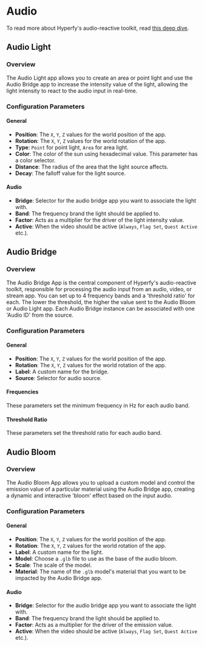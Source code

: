 # Audio

To read more about Hyperfy's audio-reactive toolkit, read [this deep dive](https://hackmd.io/@metamike/hyperfy-audio-reactive-toolkit#The-Audio-Bridge-App).

## Audio Light

### Overview

The Audio Light app allows you to create an area or point light and use the Audio Bridge app to increase the intensity value of the light, allowing the light intensity to react to the audio input in real-time.

### Configuration Parameters

#### General

- **Position**: The `X`, `Y`, `Z` values for the world position of the app.
- **Rotation**: The `X`, `Y`, `Z` values for the world rotation of the app.
- **Type**: `Point` for point light, `Area` for area light.
- **Color**: The color of the sun using hexadecimal value. This parameter has a color selector.
- **Distance**: The radius of the area that the light source affects.
- **Decay**: The falloff value for the light source.

#### Audio

- **Bridge**: Selector for the audio bridge app you want to associate the light with.
- **Band**: The frequency brand the light should be applied to.
- **Factor**: Acts as a multiplier for the driver of the light intensity value.
- **Active**: When the video should be active (`Always`, `Flag Set`, `Quest Active` etc.).

## Audio Bridge

### Overview

The Audio Bridge App is the central component of Hyperfy's audio-reactive toolkit, responsible for processing the audio input from an audio, video, or stream app. You can set up to 4 frequency bands and a 'threshold ratio' for each. The lower the threshold, the higher the value sent to the Audio Bloom or Audio Light app. Each Audio Bridge instance can be associated with one 'Audio ID' from the source.

### Configuration Parameters

#### General

- **Position**: The `X`, `Y`, `Z` values for the world position of the app.
- **Rotation**: The `X`, `Y`, `Z` values for the world rotation of the app.
- **Label**: A custom name for the bridge.
- **Source**: Selector for audio source.

#### Frequencies

These parameters set the minimum frequency in Hz for each audio band.

#### Threshold Ratio

These parameters set the threshold ratio for each audio band.

## Audio Bloom

### Overview

The Audio Bloom App allows you to upload a custom model and control the emission value of a particular material using the Audio Bridge app, creating a dynamic and interactive 'bloom' effect based on the input audio.

### Configuration Parameters

#### General

- **Position**: The `X`, `Y`, `Z` values for the world position of the app.
- **Rotation**: The `X`, `Y`, `Z` values for the world rotation of the app.
- **Label**: A custom name for the light.
- **Model**: Choose a `.glb` file to use as the base of the audio bloom.
- **Scale**: The scale of the model.
- **Material**: The name of the `.glb` model's material that you want to be impacted by the Audio Bridge app.

#### Audio

- **Bridge**: Selector for the audio bridge app you want to associate the light with.
- **Band**: The frequency brand the light should be applied to.
- **Factor**: Acts as a multiplier for the driver of the emission value.
- **Active**: When the video should be active (`Always`, `Flag Set`, `Quest Active` etc.).
